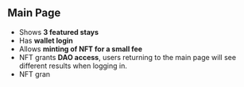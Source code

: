 ## Main Page

- Shows **3 featured stays**
- Has **wallet login**
- Allows **minting of NFT for a small fee**
- NFT grants **DAO access**, users returning to the main page will see different results when logging in.
- NFT gran
